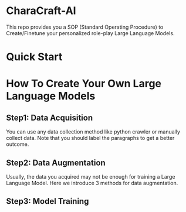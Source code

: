 # CharaCraft-AI
This repo provides you a SOP (Standard Operating Procedure) to Create/Finetune your personalized role-play Large Language Models.

# Quick Start

# How To Create Your Own Large Language Models
## Step1: Data Acquisition
You can use any data collection method like python crawler or manually collect data. Note that you should label the paragraphs to get a better outcome. 

## Step2: Data Augmentation
Usually, the data you acquired may not be enough for training a Large Language Model. Here we introduce 3 methods for data augmentation.
## Step3: Model Training
